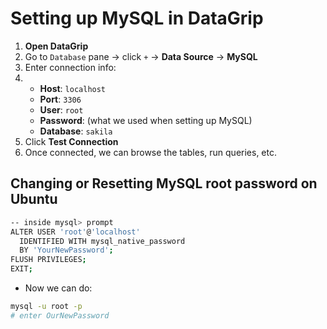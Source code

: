 # Setting up MySQL in DataGrip

1. **Open DataGrip**
2. Go to `Database` pane → click `+` → **Data Source** → **MySQL**
3. Enter connection info:
4. - **Host**: `localhost`
   - **Port**: `3306`
   - **User**: `root`
   - **Password**: (what we used when setting up MySQL)
   - **Database**: `sakila`
5. Click **Test Connection**
6. Once connected, we can browse the tables, run queries, etc.



## Changing or Resetting MySQL root password on Ubuntu

```bash
-- inside mysql> prompt
ALTER USER 'root'@'localhost'
  IDENTIFIED WITH mysql_native_password
  BY 'YourNewPassword';
FLUSH PRIVILEGES;
EXIT;
```

- Now we can do:

```bash
mysql -u root -p
# enter OurNewPassword
```

